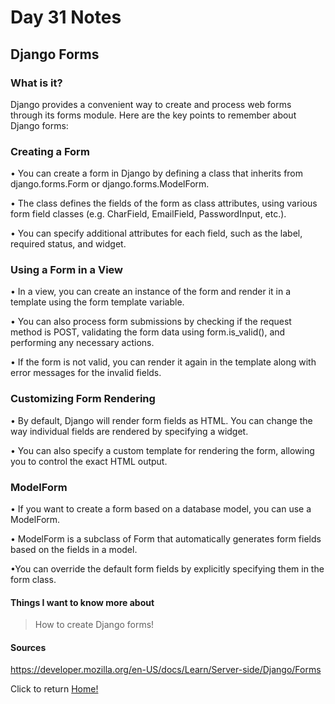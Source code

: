 # Day 31 Notes

## Django Forms

### What is it?

Django provides a convenient way to create and process web forms through its forms module. Here are the key points to remember about Django forms:

### Creating a Form

• You can create a form in Django by defining a class that inherits from django.forms.Form or django.forms.ModelForm.

• The class defines the fields of the form as class attributes, using various form field classes (e.g. CharField, EmailField, PasswordInput, etc.).

• You can specify additional attributes for each field, such as the label, required status, and widget.

### Using a Form in a View

• In a view, you can create an instance of the form and render it in a template using the form template variable.

• You can also process form submissions by checking if the request method is POST, validating the form data using form.is_valid(), and performing any necessary actions.

• If the form is not valid, you can render it again in the template along with error messages for the invalid fields.

### Customizing Form Rendering

• By default, Django will render form fields as HTML. You can change the way individual fields are rendered by specifying a widget.

• You can also specify a custom template for rendering the form, allowing you to control the exact HTML output.

### ModelForm

• If you want to create a form based on a database model, you can use a ModelForm.

• ModelForm is a subclass of Form that automatically generates form fields based on the fields in a model.

•You can override the default form fields by explicitly specifying them in the form class.

#### Things I want to know more about

> How to create Django forms!

#### Sources

https://developer.mozilla.org/en-US/docs/Learn/Server-side/Django/Forms

Click to return [Home!](../README.md)
